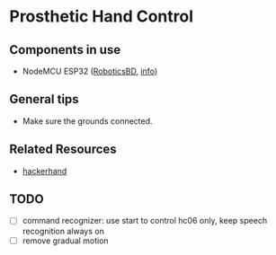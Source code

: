 # Prosthetic Hand Control

## Components in use 
- NodeMCU ESP32 ([RoboticsBD](https://store.roboticsbd.com/arduino-bangladesh/2268-esp32-v13-dev-board-ch340c-nodemcu-32-robotics-bangladesh.html), [info](https://joy-it.net/en/products/SBC-NodeMCU-ESP32))

## General tips
- Make sure the grounds connected.

## Related Resources
- [hackerhand](https://backyardbrains.com/experiments/RobotHand)
 
## TODO
- [ ] command recognizer: use start to control hc06 only, keep speech recognition always on
- [ ] remove gradual motion
